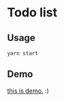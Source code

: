 Todo list
===
## Usage
```
yarn start
```
## Demo
[this is demo.](http://sh1zuku-todo.csie.io) :)



